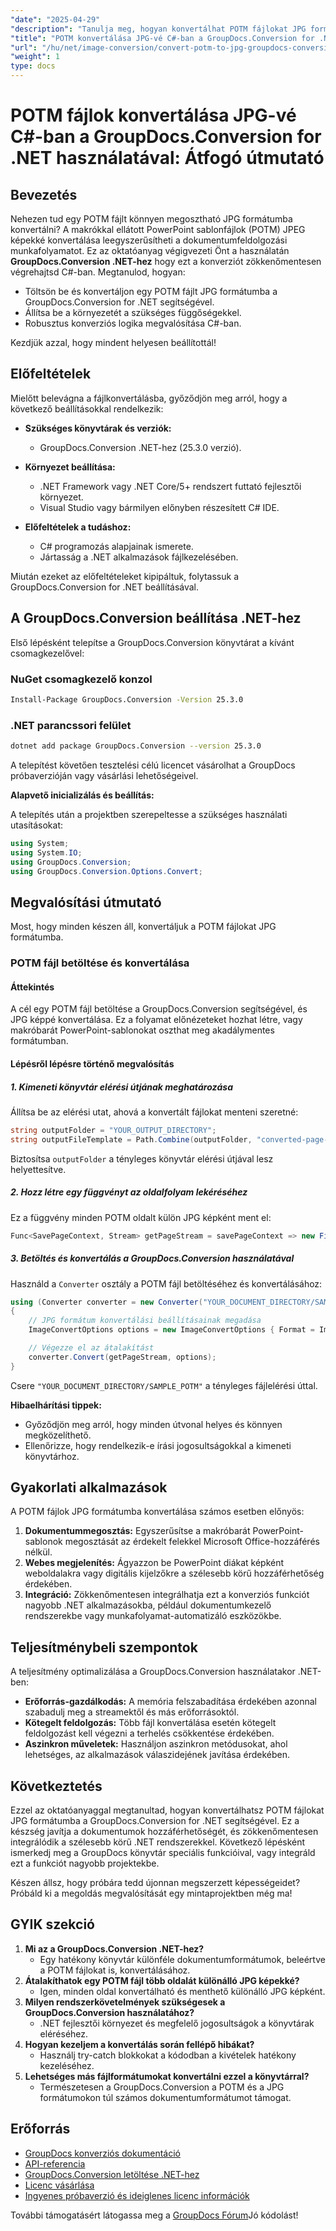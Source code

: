 ```yaml
---
"date": "2025-04-29"
"description": "Tanulja meg, hogyan konvertálhat POTM fájlokat JPG formátumba a GroupDocs.Conversion for .NET segítségével ezzel a lépésről lépésre haladó útmutatóval, amely ideális a dokumentumkezelési munkafolyamatok egyszerűsítéséhez."
"title": "POTM konvertálása JPG-vé C#-ban a GroupDocs.Conversion for .NET használatával – Átfogó útmutató"
"url": "/hu/net/image-conversion/convert-potm-to-jpg-groupdocs-conversion-csharp/"
"weight": 1
type: docs
---
```

# POTM fájlok konvertálása JPG-vé C#-ban a GroupDocs.Conversion for .NET használatával: Átfogó útmutató

## Bevezetés

Nehezen tud egy POTM fájlt könnyen megosztható JPG formátumba konvertálni? A makrókkal ellátott PowerPoint sablonfájlok (POTM) JPEG képekké konvertálása leegyszerűsítheti a dokumentumfeldolgozási munkafolyamatot. Ez az oktatóanyag végigvezeti Önt a használatán **GroupDocs.Conversion .NET-hez** hogy ezt a konverziót zökkenőmentesen végrehajtsd C#-ban. Megtanulod, hogyan:

- Töltsön be és konvertáljon egy POTM fájlt JPG formátumba a GroupDocs.Conversion for .NET segítségével.
- Állítsa be a környezetét a szükséges függőségekkel.
- Robusztus konverziós logika megvalósítása C#-ban.

Kezdjük azzal, hogy mindent helyesen beállítottál!

## Előfeltételek

Mielőtt belevágna a fájlkonvertálásba, győződjön meg arról, hogy a következő beállításokkal rendelkezik:

- **Szükséges könyvtárak és verziók:**
  - GroupDocs.Conversion .NET-hez (25.3.0 verzió).

- **Környezet beállítása:**
  - .NET Framework vagy .NET Core/5+ rendszert futtató fejlesztői környezet.
  - Visual Studio vagy bármilyen előnyben részesített C# IDE.

- **Előfeltételek a tudáshoz:**
  - C# programozás alapjainak ismerete.
  - Jártasság a .NET alkalmazások fájlkezelésében.

Miután ezeket az előfeltételeket kipipáltuk, folytassuk a GroupDocs.Conversion for .NET beállításával.

## A GroupDocs.Conversion beállítása .NET-hez

Első lépésként telepítse a GroupDocs.Conversion könyvtárat a kívánt csomagkezelővel:

### NuGet csomagkezelő konzol

```bash
Install-Package GroupDocs.Conversion -Version 25.3.0
```

### .NET parancssori felület

```bash
dotnet add package GroupDocs.Conversion --version 25.3.0
```

A telepítést követően tesztelési célú licencet vásárolhat a GroupDocs próbaverzióján vagy vásárlási lehetőségeivel.

**Alapvető inicializálás és beállítás:**

A telepítés után a projektben szerepeltesse a szükséges használati utasításokat:

```csharp
using System;
using System.IO;
using GroupDocs.Conversion;
using GroupDocs.Conversion.Options.Convert;
```

## Megvalósítási útmutató

Most, hogy minden készen áll, konvertáljuk a POTM fájlokat JPG formátumba.

### POTM fájl betöltése és konvertálása

#### Áttekintés

A cél egy POTM fájl betöltése a GroupDocs.Conversion segítségével, és JPG képpé konvertálása. Ez a folyamat előnézeteket hozhat létre, vagy makróbarát PowerPoint-sablonokat oszthat meg akadálymentes formátumban.

#### Lépésről lépésre történő megvalósítás

##### 1. Kimeneti könyvtár elérési útjának meghatározása

Állítsa be az elérési utat, ahová a konvertált fájlokat menteni szeretné:

```csharp
string outputFolder = "YOUR_OUTPUT_DIRECTORY";
string outputFileTemplate = Path.Combine(outputFolder, "converted-page-{0}.jpg");
```

Biztosítsa `outputFolder` a tényleges könyvtár elérési útjával lesz helyettesítve.

##### 2. Hozz létre egy függvényt az oldalfolyam lekéréséhez

Ez a függvény minden POTM oldalt külön JPG képként ment el:

```csharp
Func<SavePageContext, Stream> getPageStream = savePageContext => new FileStream(string.Format(outputFileTemplate, savePageContext.Page), FileMode.Create);
```

##### 3. Betöltés és konvertálás a GroupDocs.Conversion használatával

Használd a `Converter` osztály a POTM fájl betöltéséhez és konvertálásához:

```csharp
using (Converter converter = new Converter("YOUR_DOCUMENT_DIRECTORY/SAMPLE_POTM"))
{
    // JPG formátum konvertálási beállításainak megadása
    ImageConvertOptions options = new ImageConvertOptions { Format = ImageFileType.Jpg };

    // Végezze el az átalakítást
    converter.Convert(getPageStream, options);
}
```

Csere `"YOUR_DOCUMENT_DIRECTORY/SAMPLE_POTM"` a tényleges fájlelérési úttal.

**Hibaelhárítási tippek:**
- Győződjön meg arról, hogy minden útvonal helyes és könnyen megközelíthető.
- Ellenőrizze, hogy rendelkezik-e írási jogosultságokkal a kimeneti könyvtárhoz.

## Gyakorlati alkalmazások

A POTM fájlok JPG formátumba konvertálása számos esetben előnyös:

1. **Dokumentummegosztás:** Egyszerűsítse a makróbarát PowerPoint-sablonok megosztását az érdekelt felekkel Microsoft Office-hozzáférés nélkül.
2. **Webes megjelenítés:** Ágyazzon be PowerPoint diákat képként weboldalakra vagy digitális kijelzőkre a szélesebb körű hozzáférhetőség érdekében.
3. **Integráció:** Zökkenőmentesen integrálhatja ezt a konverziós funkciót nagyobb .NET alkalmazásokba, például dokumentumkezelő rendszerekbe vagy munkafolyamat-automatizáló eszközökbe.

## Teljesítménybeli szempontok

A teljesítmény optimalizálása a GroupDocs.Conversion használatakor .NET-ben:
- **Erőforrás-gazdálkodás:** A memória felszabadítása érdekében azonnal szabadulj meg a streamektől és más erőforrásoktól.
- **Kötegelt feldolgozás:** Több fájl konvertálása esetén kötegelt feldolgozást kell végezni a terhelés csökkentése érdekében.
- **Aszinkron műveletek:** Használjon aszinkron metódusokat, ahol lehetséges, az alkalmazások válaszidejének javítása érdekében.

## Következtetés

Ezzel az oktatóanyaggal megtanultad, hogyan konvertálhatsz POTM fájlokat JPG formátumba a GroupDocs.Conversion for .NET segítségével. Ez a készség javítja a dokumentumok hozzáférhetőségét, és zökkenőmentesen integrálódik a szélesebb körű .NET rendszerekkel. Következő lépésként ismerkedj meg a GroupDocs könyvtár speciális funkcióival, vagy integráld ezt a funkciót nagyobb projektekbe.

Készen állsz, hogy próbára tedd újonnan megszerzett képességeidet? Próbáld ki a megoldás megvalósítását egy mintaprojektben még ma!

## GYIK szekció

1. **Mi az a GroupDocs.Conversion .NET-hez?**
   - Egy hatékony könyvtár különféle dokumentumformátumok, beleértve a POTM fájlokat is, konvertálásához.
2. **Átalakíthatok egy POTM fájl több oldalát különálló JPG képekké?**
   - Igen, minden oldal konvertálható és menthető különálló JPG képként.
3. **Milyen rendszerkövetelmények szükségesek a GroupDocs.Conversion használatához?**
   - .NET fejlesztői környezet és megfelelő jogosultságok a könyvtárak eléréséhez.
4. **Hogyan kezeljem a konvertálás során fellépő hibákat?**
   - Használj try-catch blokkokat a kódodban a kivételek hatékony kezeléséhez.
5. **Lehetséges más fájlformátumokat konvertálni ezzel a könyvtárral?**
   - Természetesen a GroupDocs.Conversion a POTM és a JPG formátumokon túl számos dokumentumformátumot támogat.

## Erőforrás
- [GroupDocs konverziós dokumentáció](https://docs.groupdocs.com/conversion/net/)
- [API-referencia](https://reference.groupdocs.com/conversion/net/)
- [GroupDocs.Conversion letöltése .NET-hez](https://releases.groupdocs.com/conversion/net/)
- [Licenc vásárlása](https://purchase.groupdocs.com/buy)
- [Ingyenes próbaverzió és ideiglenes licenc információk](https://releases.groupdocs.com/conversion/net/)

További támogatásért látogassa meg a [GroupDocs Fórum](https://forum.groupdocs.com/c/conversion/10)Jó kódolást!